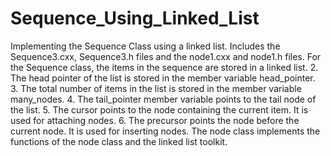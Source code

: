 # Sequence_Using_Linked_List
Implementing the Sequence Class using a linked list. Includes the Sequence3.cxx, Sequence3.h files and the node1.cxx and node1.h files.  For the Sequence class, the items in the sequence are stored in a linked list. 2. The head pointer of the list is stored in the member variable head_pointer. 3. The total number of items in the list is stored in the member variable many_nodes. 4. The tail_pointer member variable points to the tail node of the list. 5. The cursor points to the node containing the current item. It is used for attaching nodes. 6. The precursor points the node before the current node. It is used for inserting nodes. The node class implements the functions of the node class and the linked list toolkit.
